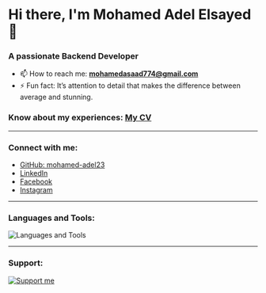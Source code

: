 # Hi there, I'm Mohamed Adel Elsayed 👋

### A passionate Backend Developer

- 📫 How to reach me: **mohamedasaad774@gmail.com**
- ⚡ Fun fact: It’s attention to detail that makes the difference between average and stunning.
  
### Know about my experiences: [My CV](#)

---

### Connect with me:
- [GitHub: mohamed-adel23](https://github.com/M0hammedAsaad)
- [LinkedIn](#)
- [Facebook](#)
- [Instagram](#)

---

### Languages and Tools:
![Languages and Tools](https://skillicons.dev/icons?i=bootstrap,c,cpp,cs,css,docker,dotnet,git,html,js,linux,mssql,mysql,ef,postman,python,sqlserver)

---

### Support:
[![Support me](https://img.shields.io/badge/Support-bnadel-blue)](#)

